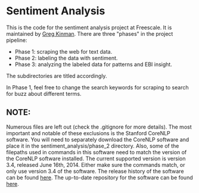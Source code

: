 Sentiment Analysis
===

This is the code for the sentiment analysis project at Freescale. It is maintained by [Greg Kinman](mailto:gregory.kinman@freescale.com). There are three "phases" in the project pipeline:

- Phase 1: scraping the web for text data.
- Phase 2: labeling the data with sentiment.
- Phase 3: analyzing the labeled data for patterns and EBI insight.

The subdirectories are titled accordingly.

In Phase 1, feel free to change the search keywords for scraping to search for buzz about different terms.

NOTE:
---

Numerous files are left out (check the .gitignore for more details). The most important and notable of these exclusions is the Stanford CoreNLP software. You will need to separately download the CoreNLP software and place it in the sentiment_analysis/phase_2 directory. Also, some of the filepaths used in commands in this software need to match the version of the CoreNLP software installed. The current supported version is version 3.4, released June 16th, 2014. Either make sure the commands match, or only use version 3.4 of the software. The release history of the software can be found [here](http://nlp.stanford.edu/software/corenlp.shtml#History). The up-to-date repository for the software can be found [here](https://github.com/stanfordnlp/CoreNLP).
